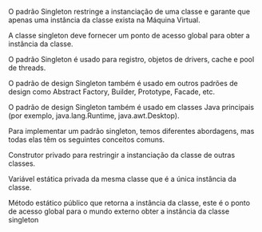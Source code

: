 O padrão Singleton restringe a instanciação de uma classe e garante que apenas uma instância da classe exista na Máquina Virtual.

A classe singleton deve fornecer um ponto de acesso global para obter a instância da classe.

O padrão Singleton é usado para registro, objetos de drivers, cache e pool de threads.

O padrão de design Singleton também é usado em outros padrões de design como Abstract Factory, Builder, Prototype, Facade, etc.

O padrão de design Singleton também é usado em classes Java principais (por exemplo, java.lang.Runtime, java.awt.Desktop).

Para implementar um padrão singleton, temos diferentes abordagens, mas todas elas têm os seguintes conceitos comuns.

Construtor privado para restringir a instanciação da classe de outras classes.

Variável estática privada da mesma classe que é a única instância da classe.

Método estático público que retorna a instância da classe, este é o ponto de acesso global para o mundo externo obter a instância da classe singleton